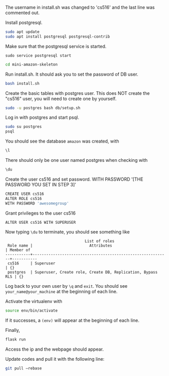 The username in install.sh was changed to 'cs516' and the last line was commented out. 

Install postgresql.  
```sh
sudo apt update
sudo apt install postgresql postgresql-contrib
```

Make sure that the postgresql service is started.   
```
sudo service postgresql start
```

```sh
cd mini-amazon-skeleton
```

Run install.sh. It should ask you to set the password of DB user.  
```sh
bash install.sh
```

Create the basic tables with postgres user. This does NOT create the "cs516" user, you will need to create one by yourself.  
```sh
sudo -u postgres bash db/setup.sh
```

Log in with postgres and start psql.  
```sh
sudo su postgres
psql
```

You should see the database `amazon` was created, with  
```sh
\l
```

There should only be one user named postgres when checking with  
```sh
\du 
```

Create the user cs516 and set password.
WITH PASSWORD '[THE PASSWORD YOU SET IN STEP 3]'
```sh
CREATE USER cs516
ALTER ROLE cs516 
WITH PASSWORD 'awesomegroup'
```

Grant privileges to the user cs516
```sh
ALTER USER cs516 WITH SUPERUSER
```

Now typing `\du` to terminate, you should see something like
```
                                   List of roles
 Role name |                         Attributes                         | Member of 
-----------+------------------------------------------------------------+-----------
 cs516     | Superuser                                                  | {}
 postgres  | Superuser, Create role, Create DB, Replication, Bypass RLS | {}
```

Log back to your own user by `\q` and `exit`. You should see `your_name@your_machine` at the beginning of each line. 

Activate the virtualenv with 
```sh
source env/bin/activate
```
If it successes, a `(env)` will appear at the beginning of each line. 

Finally, 
```sh
flask run
```
Access the ip and the webpage should appear. 

Update codes and pull it with the following line:
```sh
git pull —rebase
```

